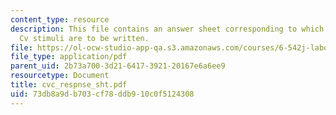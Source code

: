 ```yaml
---
content_type: resource
description: This file contains an answer sheet corresponding to which answer for
  Cv stimuli are to be written.
file: https://ol-ocw-studio-app-qa.s3.amazonaws.com/courses/6-542j-laboratory-on-the-physiology-acoustics-and-perception-of-speech-fall-2005/73db8a9db703cf78ddb910c0f5124308_cvc_respnse_sht.pdf
file_type: application/pdf
parent_uid: 2b73a700-3d21-6417-3921-20167e6a6ee9
resourcetype: Document
title: cvc_respnse_sht.pdf
uid: 73db8a9d-b703-cf78-ddb9-10c0f5124308
---
```

